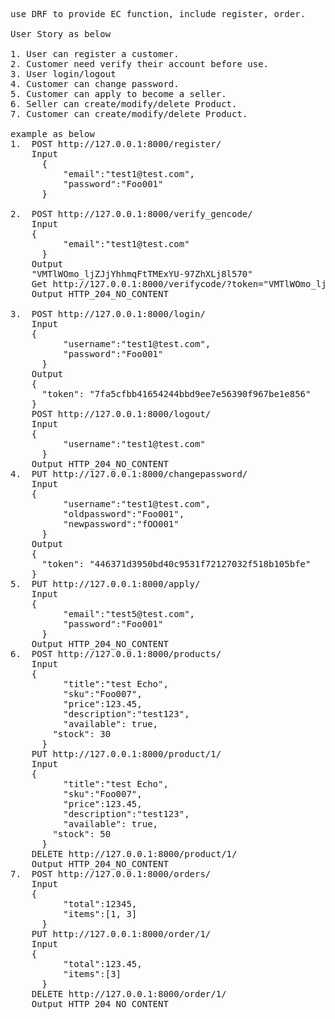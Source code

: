 <pre>
use DRF to provide EC function, include register, order.

User Story as below

1. User can register a customer.
2. Customer need verify their account before use.
3. User login/logout
4. Customer can change password.
5. Customer can apply to become a seller.
6. Seller can create/modify/delete Product.
7. Customer can create/modify/delete Product.

example as below
1.  POST http://127.0.0.1:8000/register/ 
    Input
	  {
		  "email":"test1@test.com",
		  "password":"Foo001"
	  }

2.  POST http://127.0.0.1:8000/verify_gencode/
    Input
    {
		  "email":"test1@test.com"
	  }
    Output
    "VMTlWOmo_ljZJjYhhmqFtTMExYU-97ZhXLj8l570"
    Get http://127.0.0.1:8000/verifycode/?token="VMTlWOmo_ljZJjYhhmqFtTMExYU-97ZhXLj8l570"
    Output HTTP_204_NO_CONTENT

3.  POST http://127.0.0.1:8000/login/
    Input
    {
		  "username":"test1@test.com",
		  "password":"Foo001"
	  }
    Output
    {
      "token": "7fa5cfbb41654244bbd9ee7e56390f967be1e856"
    }
    POST http://127.0.0.1:8000/logout/
    Input
    {
		  "username":"test1@test.com"
	  }
    Output HTTP_204_NO_CONTENT
4.  PUT http://127.0.0.1:8000/changepassword/
    Input
    {
		  "username":"test1@test.com",
		  "oldpassword":"Foo001",
		  "newpassword":"fOO001"		
	  }
    Output
    {
      "token": "446371d3950bd40c9531f72127032f518b105bfe"
    }
5.  PUT http://127.0.0.1:8000/apply/
    Input
    {
		  "email":"test5@test.com",
		  "password":"Foo001"
	  }
    Output HTTP_204_NO_CONTENT
6.  POST http://127.0.0.1:8000/products/
    Input
    {
		  "title":"test Echo",
		  "sku":"Foo007",
		  "price":123.45,
		  "description":"test123",
		  "available": true,
    	"stock": 30
	  }    
    PUT http://127.0.0.1:8000/product/1/
    Input
    {
		  "title":"test Echo",
		  "sku":"Foo007",
		  "price":123.45,
		  "description":"test123",
		  "available": true,
    	"stock": 50
	  }    
    DELETE http://127.0.0.1:8000/product/1/
    Output HTTP_204_NO_CONTENT
7.  POST http://127.0.0.1:8000/orders/
    Input
    {
		  "total":12345,
		  "items":[1, 3]
	  }
    PUT http://127.0.0.1:8000/order/1/
    Input
    {
		  "total":123.45,
		  "items":[3]
	  }
    DELETE http://127.0.0.1:8000/order/1/
    Output HTTP_204_NO_CONTENT
</pre>
